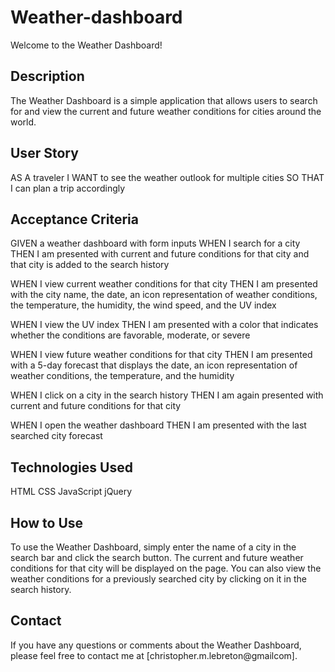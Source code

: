 # Weather-dashboard

Welcome to the Weather Dashboard!

## Description
The Weather Dashboard is a simple application that allows users to search for and view the current and future weather conditions for cities around the world.

## User Story
AS A traveler
I WANT to see the weather outlook for multiple cities
SO THAT I can plan a trip accordingly

## Acceptance Criteria
GIVEN a weather dashboard with form inputs
WHEN I search for a city
THEN I am presented with current and future conditions for that city and that city is added to the search history

WHEN I view current weather conditions for that city
THEN I am presented with the city name, the date, an icon representation of weather conditions, the temperature, the humidity, the wind speed, and the UV index

WHEN I view the UV index
THEN I am presented with a color that indicates whether the conditions are favorable, moderate, or severe

WHEN I view future weather conditions for that city
THEN I am presented with a 5-day forecast that displays the date, an icon representation of weather conditions, the temperature, and the humidity

WHEN I click on a city in the search history
THEN I am again presented with current and future conditions for that city

WHEN I open the weather dashboard
THEN I am presented with the last searched city forecast

## Technologies Used
HTML
CSS
JavaScript
jQuery

## How to Use
To use the Weather Dashboard, simply enter the name of a city in the search bar and click the search button. The current and future weather conditions for that city will be displayed on the page. You can also view the weather conditions for a previously searched city by clicking on it in the search history.

## Contact
If you have any questions or comments about the Weather Dashboard, please feel free to contact me at [christopher.m.lebreton@gmailcom].
